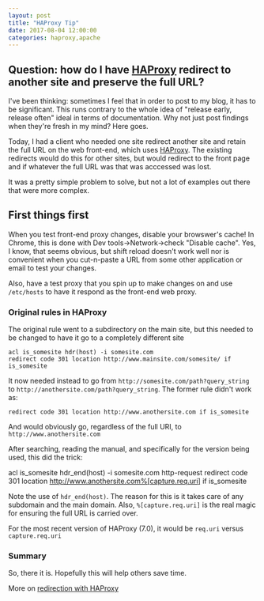 ```yaml
---
layout: post
title: "HAProxy Tip"
date: 2017-08-04 12:00:00 
categories: haproxy,apache
---
```




## Question: how do I have [HAProxy](http://www.haproxy.org/) redirect to another site and preserve the full URL?

I've been thinking: sometimes I feel that in order to post to my blog, it has to be significant. This runs contrary to the whole idea of "release early, release often" ideal in terms of documentation. Why not just post findings when they're fresh in my mind? Here goes.

Today, I had a client who needed one site redirect another site and retain the full URL on the web front-end, which uses [HAProxy](http://www.haproxy.org/). The existing redirects would do this for other sites, but would redirect to the front page and if whatever the full URL was that was acccessed was lost.

It was a pretty simple problem to solve, but not a lot of examples out there that were more complex. 

## First things first 

When you test front-end proxy changes, disable your browswer's cache! In Chrome, this is done with Dev tools->Network->check "Disable cache". Yes, I know, that seems obvious, but shift reload doesn't work well nor is convenient when you cut-n-paste a URL from some other application or email to test your changes.

Also, have a test proxy that you spin up to make changes on and use ```/etc/hosts``` to have it respond as the front-end web proxy.

### Original rules in HAProxy 

The original rule went to a subdirectory on the main site, but this needed to be changed to have it go to a completely different site

    acl is_somesite hdr(host) -i somesite.com
    redirect code 301 location http://www.mainsite.com/somesite/ if is_somesite

It now needed instead to go from ```http://somesite.com/path?query_string``` to ```http://anothersite.com/path?query_string```. The former rule didn't work as:

    redirect code 301 location http://www.anothersite.com if is_somesite

And would obviously go, regardless of the full URI, to ```http://www.anothersite.com```

After searching, reading the manual, and specifically for the version being used, this did the trick:

   acl is_somesite hdr_end(host) -i somesite.com
   http-request redirect code 301 location http://www.anothersite.com%[capture.req.uri] if is_somesite

Note the use of ```hdr_end(host)```. The reason for this is it takes care of any subdomain and the main domain. Also, ```%[capture.req.uri]``` is the real magic for ensuring the full URL is carried over. 

For the most recent version of HAProxy (7.0), it would be ```req.uri``` versus ```capture.req.uri```

### Summary

So, there it is. Hopefully this will help others save time.

More on [redirection with HAProxy](https://www.haproxy.com/doc/aloha/7.0/haproxy/http_redirection.html)
